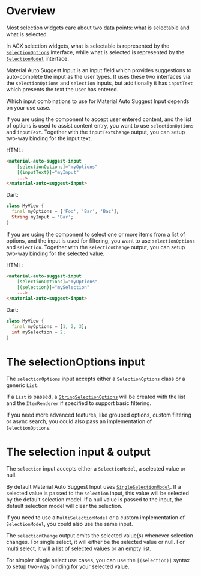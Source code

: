 # Overview

Most selection widgets care about two data points: what is selectable and what
is selected.

In ACX selection widgets, what is selectable is represented by the
[`SelectionOptions`](https://github.com/angulardart-communityangular_components/blob/master/angular_components/lib/model/selection/selection_options.dart)
interface, while what is selected is represented by the
[`SelectionModel`](https://github.com/angulardart-communityangular_components/blob/master/angular_components/lib/model/selection/selection_model.dart)
interface.

Material Auto Suggest Input is an input field which provides suggestions to
auto-complete the input as the user types. It uses these two interfaces via the
`selectionOptions` and `selection` inputs, but additionally it has `inputText`
which presents the text the user has entered.

Which input combinations to use for Material Auto Suggest Input depends on your
use case.

If you are using the component to accept user entered content, and the list of
options is used to assist content entry, you want to use `selectionOptions` and
`inputText`. Together with the `inputTextChange` output, you can setup two-way
binding for the input text.

HTML:

```html
<material-auto-suggest-input
    [selectionOptions]="myOptions"
    [(inputText)]="myInput"
    ...>
</material-auto-suggest-input>
```

Dart:

```dart
class MyView {
  final myOptions = ['Foo', 'Bar', 'Baz'];
  String myInput = 'Bar';
}
```

If you are using the component to select one or more items from a list of
options, and the input is used for filtering, you want to use `selectionOptions`
and `selection`. Together with the `selectionChange` output, you can setup
two-way binding for the selected value.

HTML:

```html
<material-auto-suggest-input
    [selectionOptions]="myOptions"
    [(selection)]="mySelection"
    ...>
</material-auto-suggest-input>
```

Dart:

```dart
class MyView {
  final myOptions = [1, 2, 3];
  int mySelection = 2;
}
```

# The selectionOptions input

The `selectionOptions` input accepts either a `SelectionOptions` class or a
generic `List`.

If a `List` is passed, a
[`StringSelectionOptions`](https://github.com/angulardart-communityangular_components/blob/master/angular_components/lib/model/selection/string_selection_options.dart)
will be created with the list and the `ItemRenderer` if specified to support
basic filtering.

If you need more advanced features, like grouped options, custom filtering or
async search, you could also pass an implementation of `SelectionOptions`.

# The selection input & output

The `selection` input accepts either a `SelectionModel`, a selected value or
null.

By default Material Auto Suggest Input uses
[`SingleSelectionModel`](https://github.com/angulardart-communityangular_components/blob/master/angular_components/lib/src/model/selection/single_selection_model_impl.dart).
If a selected value is passed to the `selection` input, this value will be
selected by the default selection model. If a null value is passed to the input,
the default selection model will clear the selection.

If you need to use a `MultiSelectionModel` or a custom implementation of
`SelectionModel`, you could also use the same input.

The `selectionChange` output emits the selected value(s) whenever selection
changes. For single select, it will either be the selected value or null. For
multi select, it will a list of selected values or an empty list.

For simpler single select use cases, you can use the `[(selection)]` syntax to
setup two-way binding for your selected value.
